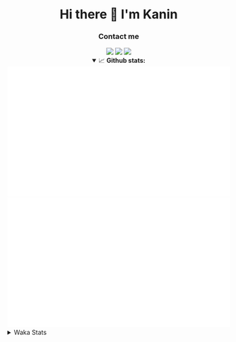 <div align="center">
 <h1>Hi there 👋 I'm Kanin</h1>
 <h3>Contact me</h3>
 <a href="mailto:im@kanin.dev"><img src="https://img.shields.io/badge/gmail-%23D14836.svg?&style=for-the-badge&logo=gmail&logoColor=white"/></a>
 <a href="https://twitter.com/KaninDev"><img src="https://img.shields.io/badge/twitter-%231DA1F2.svg?&style=for-the-badge&logo=twitter&logoColor=white"/></a>
 <a href="https://www.linkedin.com/in/KaninDev"><img src="https://img.shields.io/badge/linkedin-%230077B5.svg?&style=for-the-badge&logo=linkedin&logoColor=white"/></a>
<details open>
  <summary>📈 <b>Github stats:</b></summary>
  <img src="https://github.com/Kanin/Kanin/blob/master/scripts/GitHubStats/generated/overview.svg"/>
  <img src="https://github.com/Kanin/Kanin/blob/master/scripts/GitHubStats/generated/languages.svg"/>
</details>
</div>

<details>
 <summary>Waka Stats</summary>

<!--START_SECTION:waka-->
![Code Time](http://img.shields.io/badge/Code%20Time-1%2C980%20hrs%2059%20mins-blue)

![Profile Views](http://img.shields.io/badge/Profile%20Views-3-blue)

![Lines of code](https://img.shields.io/badge/From%20Hello%20World%20I%27ve%20Written-854.5%20thousand%20lines%20of%20code-blue)

**🐱 My GitHub Data** 

> 📦 99.9 kB Used in GitHub's Storage 
 > 
> 🏆 175 Contributions in the Year 2023
 > 
> 🚫 Not Opted to Hire
 > 
> 📜 20 Public Repositories 
 > 
> 🔑 10 Private Repositories 
 > 
**I'm an Early 🐤** 

```text
🌞 Morning                2516 commits        ██████░░░░░░░░░░░░░░░░░░░   24.53 % 
🌆 Daytime                3023 commits        ███████░░░░░░░░░░░░░░░░░░   29.47 % 
🌃 Evening                2920 commits        ███████░░░░░░░░░░░░░░░░░░   28.47 % 
🌙 Night                  1799 commits        ████░░░░░░░░░░░░░░░░░░░░░   17.54 % 
```
📅 **I'm Most Productive on Monday** 

```text
Monday                   1852 commits        █████░░░░░░░░░░░░░░░░░░░░   18.05 % 
Tuesday                  1343 commits        ███░░░░░░░░░░░░░░░░░░░░░░   13.09 % 
Wednesday                1084 commits        ███░░░░░░░░░░░░░░░░░░░░░░   10.57 % 
Thursday                 1560 commits        ████░░░░░░░░░░░░░░░░░░░░░   15.21 % 
Friday                   1730 commits        ████░░░░░░░░░░░░░░░░░░░░░   16.86 % 
Saturday                 1045 commits        ███░░░░░░░░░░░░░░░░░░░░░░   10.19 % 
Sunday                   1644 commits        ████░░░░░░░░░░░░░░░░░░░░░   16.03 % 
```


📊 **This Week I Spent My Time On** 

```text
🕑︎ Time Zone: America/New_York

💬 Programming Languages: 
Python                   1 hr 49 mins        ███████████████░░░░░░░░░░   58.37 % 
Log File                 35 mins             █████░░░░░░░░░░░░░░░░░░░░   18.74 % 
HTML                     31 mins             ████░░░░░░░░░░░░░░░░░░░░░   16.72 % 
GitIgnore file           4 mins              █░░░░░░░░░░░░░░░░░░░░░░░░   02.62 % 
Text                     3 mins              ░░░░░░░░░░░░░░░░░░░░░░░░░   02.00 % 

🔥 Editors: 
PyCharm                  3 hrs 7 mins        █████████████████████████   100.00 % 

🐱‍💻 Projects: 
Naila.py                 1 hr 53 mins        ███████████████░░░░░░░░░░   60.45 % 
PyCraft                  36 mins             █████░░░░░░░░░░░░░░░░░░░░   19.71 % 
NailaSite                32 mins             ████░░░░░░░░░░░░░░░░░░░░░   17.58 % 
Unknown Project          4 mins              █░░░░░░░░░░░░░░░░░░░░░░░░   02.22 % 
BB-CommunityBot          0 secs              ░░░░░░░░░░░░░░░░░░░░░░░░░   00.03 % 

💻 Operating System: 
Windows                  3 hrs 7 mins        █████████████████████████   100.00 % 
```

**I Mostly Code in Python** 

```text
Python                   26 repos            ███████████████░░░░░░░░░░   60.47 % 
Java                     6 repos             ███░░░░░░░░░░░░░░░░░░░░░░   13.95 % 
JavaScript               4 repos             ██░░░░░░░░░░░░░░░░░░░░░░░   09.30 % 
Kotlin                   2 repos             █░░░░░░░░░░░░░░░░░░░░░░░░   04.65 % 
HTML                     2 repos             █░░░░░░░░░░░░░░░░░░░░░░░░   04.65 % 
```



**Timeline**

![Lines of Code chart](https://raw.githubusercontent.com/Kanin/Kanin/master/assets/bar_graph.png)


 Last Updated on 13/05/2023 23:04:29 UTC
<!--END_SECTION:waka-->
</details>
